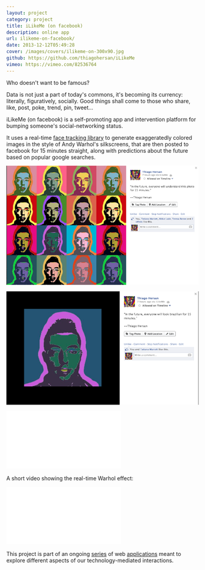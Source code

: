 ```yaml
---
layout: project
category: project
title: iLikeMe (on facebook)
description: online app
url: ilikeme-on-facebook/
date: 2013-12-12T05:49:28
cover: /images/covers/ilikeme-on-300x90.jpg
github: https://github.com/thiagohersan/iLikeMe
vimeo: https://vimeo.com/82536764
---
```

Who doesn't want to be famous?

Data is not just a part of today's commons, it's becoming its currency: literally, figuratively, socially. Good things shall come to those who share, like, post, poke, trend, pin, tweet...

iLikeMe (on facebook) is a self-promoting app and intervention platform for bumping someone's social-networking status.

It uses a real-time [face tracking library](https://github.com/kylemcdonald/ofxFaceTracker) to generate exaggeratedly colored images in the style of Andy Warhol's silkscreens, that are then posted to facebook for 15 minutes straight, along with predictions about the future based on popular google searches.

![](/images/projects/ilikeme-on-facebook/fb-understandThisPhoto.png)

![](/images/projects/ilikeme-on-facebook/fb-lookBrazilian.png)

<div class="video-wrapper video-wrapper-16x9">
    <iframe src="//player.vimeo.com/video/82536764" frameborder="0" webkitallowfullscreen="" mozallowfullscreen="" allowfullscreen=""></iframe>
</div>

A short video showing the real-time Warhol effect:

<div class="video-wrapper video-wrapper-16x9">
    <iframe src="//player.vimeo.com/video/82446848" frameborder="0" webkitallowfullscreen="" mozallowfullscreen="" allowfullscreen=""></iframe>
</div>

This project is part of an ongoing [series](/project/ilikeyou-on-facebook/) of web [applications](/project/ulikeme-on-facebook/) meant to explore different aspects of our technology-mediated interactions.
